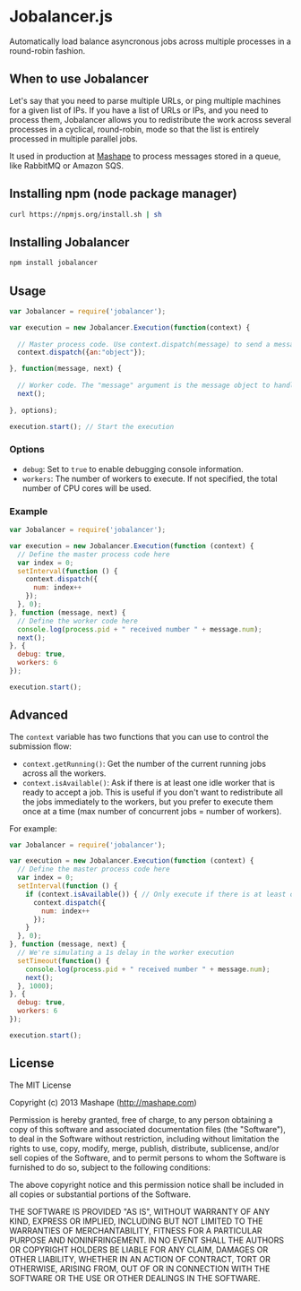 # Jobalancer.js

Automatically load balance asyncronous jobs across multiple processes in a round-robin fashion.

## When to use Jobalancer

Let's say that you need to parse multiple URLs, or ping multiple machines for a given list of IPs. If you have a list of URLs or IPs, and you need to process them, Jobalancer allows you to redistribute the work across several processes in a cyclical, round-robin, mode so that the list is entirely processed in multiple parallel jobs.

It used in production at [Mashape](https://www.mashape.com) to process messages stored in a queue, like RabbitMQ or Amazon SQS.

## Installing npm (node package manager)

```bash
curl https://npmjs.org/install.sh | sh
```

## Installing Jobalancer

```bash
npm install jobalancer
```

## Usage

```javascript
var Jobalancer = require('jobalancer');

var execution = new Jobalancer.Execution(function(context) {
	
  // Master process code. Use context.dispatch(message) to send a message to a worker.
  context.dispatch({an:"object"});

}, function(message, next) {
	
  // Worker code. The "message" argument is the message object to handle. Call next() when the operation has been completed.
  next();
	
}, options);

execution.start(); // Start the execution
```

### Options

* `debug`: Set to `true` to enable debugging console information.
* `workers`: The number of workers to execute. If not specified, the total number of CPU cores will be used.

### Example

```javascript
var Jobalancer = require('jobalancer');

var execution = new Jobalancer.Execution(function (context) {
  // Define the master process code here
  var index = 0;
  setInterval(function () {
    context.dispatch({
      num: index++
    });
  }, 0);
}, function (message, next) {
  // Define the worker code here
  console.log(process.pid + " received number " + message.num);
  next();
}, {
  debug: true, 
  workers: 6
});

execution.start();
```

## Advanced

The `context` variable has two functions that you can use to control the submission flow:

* `context.getRunning()`: Get the number of the current running jobs across all the workers.
* `context.isAvailable()`: Ask if there is at least one idle worker that is ready to accept a job. This is useful if you don't want to redistribute all the jobs immediately to the workers, but you prefer to execute them once at a time (max number of concurrent jobs = number of workers).

For example:

```javascript
var Jobalancer = require('jobalancer');

var execution = new Jobalancer.Execution(function (context) {
  // Define the master process code here
  var index = 0;
  setInterval(function () {
	if (context.isAvailable()) { // Only execute if there is at least one worker available
      context.dispatch({
        num: index++
      });
    }
  }, 0);
}, function (message, next) {
  // We're simulating a 1s delay in the worker execution
  setTimeout(function() {
    console.log(process.pid + " received number " + message.num);
    next();
  }, 1000);
}, {
  debug: true, 
  workers: 6
});

execution.start();
```

## License

The MIT License

Copyright (c) 2013 Mashape (http://mashape.com)

Permission is hereby granted, free of charge, to any person obtaining
a copy of this software and associated documentation files (the
"Software"), to deal in the Software without restriction, including
without limitation the rights to use, copy, modify, merge, publish,
distribute, sublicense, and/or sell copies of the Software, and to
permit persons to whom the Software is furnished to do so, subject to
the following conditions:

The above copyright notice and this permission notice shall be
included in all copies or substantial portions of the Software.

THE SOFTWARE IS PROVIDED "AS IS", WITHOUT WARRANTY OF ANY KIND,
EXPRESS OR IMPLIED, INCLUDING BUT NOT LIMITED TO THE WARRANTIES OF
MERCHANTABILITY, FITNESS FOR A PARTICULAR PURPOSE AND
NONINFRINGEMENT. IN NO EVENT SHALL THE AUTHORS OR COPYRIGHT HOLDERS BE
LIABLE FOR ANY CLAIM, DAMAGES OR OTHER LIABILITY, WHETHER IN AN ACTION
OF CONTRACT, TORT OR OTHERWISE, ARISING FROM, OUT OF OR IN CONNECTION
WITH THE SOFTWARE OR THE USE OR OTHER DEALINGS IN THE SOFTWARE.
